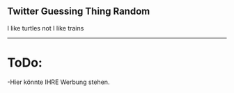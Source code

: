 ## Twitter Guessing Thing Random

I like turtles not
I like trains

------------------------------------------------------------------
# ToDo:

-Hier könnte IHRE Werbung stehen.
